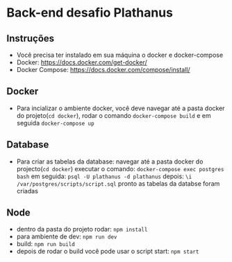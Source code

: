 # Back-end desafio Plathanus

## Instruções
- Você precisa ter instalado em sua máquina o docker e docker-compose 
- Docker: https://docs.docker.com/get-docker/
- Docker Compose: https://docs.docker.com/compose/install/

## Docker
- Para incializar o ambiente docker, você deve navegar até a pasta docker do projeto(`cd docker`), rodar o comando `docker-compose build` e em seguida `docker-compose up`

## Database
- Para criar as tabelas da database:
 navegar até a pasta docker do projecto(`cd docker`)
 executar o comando: `docker-compose exec postgres bash`
 em seguida: `psql -U plathanus -d plathanus`
 depois: `\i /var/postgres/scripts/script.sql`
 pronto as tabelas da databse foram criadas

 ## Node
- dentro da pasta do projeto rodar: `npm install`
- para ambiente de dev: `npm run dev`
- build: `npm run build`
- depois de rodar o build você pode usar o script start: `npm start`